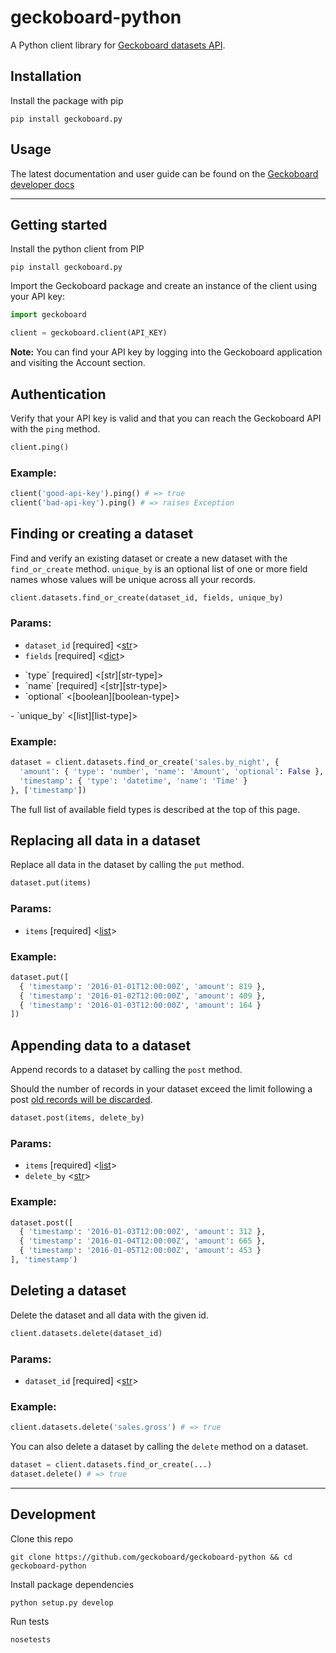 # geckoboard-python

A Python client library for [Geckoboard datasets API](https://api-docs.geckoboard.com/).

## Installation

Install the package with pip

```
pip install geckoboard.py
```

## Usage

The latest documentation and user guide can be found on the [Geckoboard developer docs](https://developer.geckoboard.com/hc/en-us/articles/360018322692)

---

## Getting started

Install the python client from PIP

```
pip install geckoboard.py
```

Import the Geckoboard package and create an instance of the client using your API key:

```python
import geckoboard

client = geckoboard.client(API_KEY)
```

**Note:** You can find your API key by logging into the Geckoboard application and visiting the Account section.

## Authentication

Verify that your API key is valid and that you can reach the Geckoboard API with the `ping` method.

```python
client.ping()
```

### Example:

```python
client('good-api-key').ping() # => true
client('bad-api-key').ping() # => raises Exception
```

## Finding or creating a dataset

Find and verify an existing dataset or create a new dataset with the `find_or_create` method. `unique_by` is an optional list of one or more field names whose values will be unique across all your records.

```python
client.datasets.find_or_create(dataset_id, fields, unique_by)
```

### Params:
- `dataset_id` [required] <[str][str-type]>
- `fields` [required] <[dict][dict-type]>
<ul>
<li>`type` [required] <[str][str-type]></li>
<li>`name` [required] <[str][str-type]></li>
<li>`optional` <[boolean][boolean-type]></li>
</ul>
- `unique_by` <[list][list-type]>

### Example:

```python
dataset = client.datasets.find_or_create('sales.by_night', {
  'amount': { 'type': 'number', 'name': 'Amount', 'optional': False },
  'timestamp': { 'type': 'datetime', 'name': 'Time' }
}, ['timestamp'])
```

The full list of available field types is described at the top of this page.

## Replacing all data in a dataset

Replace all data in the dataset by calling the `put` method.

```python
dataset.put(items)
```

### Params:

- `items` [required] <[list][list-type]>

### Example:

```python
dataset.put([
  { 'timestamp': '2016-01-01T12:00:00Z', 'amount': 819 },
  { 'timestamp': '2016-01-02T12:00:00Z', 'amount': 409 },
  { 'timestamp': '2016-01-03T12:00:00Z', 'amount': 164 }
])
```

## Appending data to a dataset

Append records to a dataset by calling the `post` method.

Should the number of records in your dataset exceed the limit following a post [old records will be discarded](#record-count-limit).

```python
dataset.post(items, delete_by)
```

### Params:
- `items` [required] <[list][list-type]>
- `delete_by` <[str][str-type]>

### Example:

```python
dataset.post([
  { 'timestamp': '2016-01-03T12:00:00Z', 'amount': 312 },
  { 'timestamp': '2016-01-04T12:00:00Z', 'amount': 665 },
  { 'timestamp': '2016-01-05T12:00:00Z', 'amount': 453 }
], 'timestamp')
```

## Deleting a dataset

Delete the dataset and all data with the given id.

```python
client.datasets.delete(dataset_id)
```

### Params:
- `dataset_id` [required] <[str][str-type]>

### Example:

```python
client.datasets.delete('sales.gross') # => true
```

You can also delete a dataset by calling the `delete` method on a dataset.

```python
dataset = client.datasets.find_or_create(...)
dataset.delete() # => true
```

[boolean-type]: https://docs.python.org/2/library/stdtypes.html#boolean-values
[str-type]: https://docs.python.org/2/library/stdtypes.html#sequence-types-str-unicode-list-tuple-bytearray-buffer-xrange
[dict-type]: https://docs.python.org/2/library/stdtypes.html#mapping-types-dict
[list-type]: https://docs.python.org/2/library/stdtypes.html#sequence-types-str-unicode-list-tuple-bytearray-buffer-xrange

---

## Development

Clone this repo
```
git clone https://github.com/geckoboard/geckoboard-python && cd geckoboard-python
```

Install package dependencies
```
python setup.py develop
```

Run tests
```
nosetests
```


